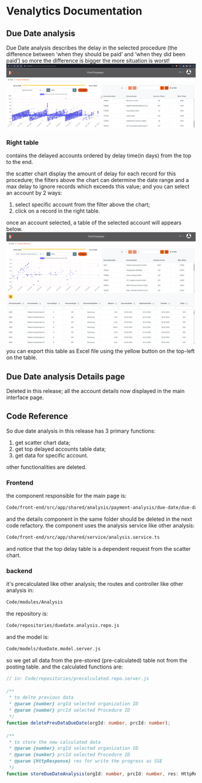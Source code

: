 # Venalytics Documentation

## Due Date analysis

Due Date analysis describes the delay in the selected procedure (the difference between ‘when they should be paid’ and ‘when they did been paid’) so more the difference is bigger the more situation is worst!
![Main interface](./imgs/due-date/main-interface.png)

### Right table

contains the delayed accounts ordered by delay time(in days) from the top to the end.

the scatter chart display the amount of delay for  each record for this procedure;
the filters above the chart can determine the date range and a max delay to ignore records which exceeds this value;
and you can select an account by 2 ways:

1. select specific account from the filter above the chart;
2. click on a record in the right table.

once an account selected, a table of the selected account will appears below.
![Seelcted account](./imgs/due-date/selected-account.png)
you can export this table as Excel file using the yellow button on the top-left on the table.

## Due Date analysis Details page

Deleted in this release; all the account details now displayed in the main interface page.

## Code Reference

So due date analysis in this release has 3 primary functions:

1. get scatter chart data;
2. get top delayed accounts table data;
3. get data for specific account.

other functionalities are deleted.

### Frontend

the component responsible for the main page is:

```bash
Code/front-end/src/app/shared/analysis/payment-analysis/due-date/due-date.component.ts
```

 and the details component in the same folder should be deleted in the next code refactory.
the component uses the analysis service like other analysis:

```bash
Code/front-end/src/app/shared/service/analysis.service.ts
```

and notice that the top delay table is a dependent request from the scatter chart.

### backend

it's precalculated like other analysis;
the routes and controller like other analysis  in:

```bash
Code/modules/Analysis
```

the repository is:

```bash
Code/repositories/duedate.analysis.repo.js
```

and the model is:

```bash
Code/models/dueDate.model.server.js
```

so we get all data from the pre-stored (pre-calculated) table not from the posting table.
and the calculated functions are:

```ts
// in: Code/repositories/precalculated.repo.server.js

/**
 * to delte previous data
 * @param {number} orgId selected organization ID
 * @param {number} prcId selected Procedure ID
 */
function deletePrevDataDueDate(orgId: number, prcId: number);

/**
 * to store the new calculated data
 * @param {number} orgId selected organization ID
 * @param {number} prcId selected Procedure ID
 * @param {HttpResponse} res for write the progress as SSE
 */
function storeDueDateAnalysis(orgId: number, prcId: number, res: HttpResponse);
```

